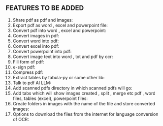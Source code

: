 FEATURES TO BE ADDED
--------------------------------------------

1) Share pdf as pdf and images:
2) Export pdf as word , excel and powerpoint file:
3) Convert pdf into word , excel and powerpoint:
4) Convert images in pdf:
5) Convert word into pdf:
6) Convert excel into pdf:
7) Convert powerpoint into pdf:
8) Convert image text into word , txt and pdf  by ocr:
9) Fill form of pdf:
10) e-sign pdf:
11) Compress pdf:
12) Extract tables by tabula-py or some other lib:
13) Talk to pdf AI LLM:
14) Add scanned pdfs directory in which scanned pdfs will go:
15) Add tabs which will show images created , split , merge etc pdf , word files, tables (excel), powerpoint files:
16) Create folders in images with the name of the file and store converted images:
17) Options to download the files from the internet for language conversion of OCR: